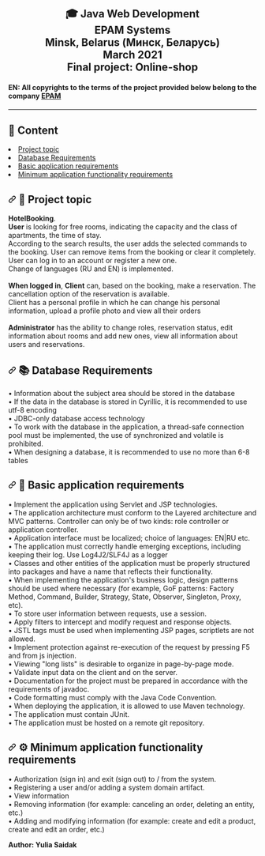 <h2 align="center"> 🎓 Java Web Development<br/>EPAM Systems<br/>Minsk, Belarus (Минск, Беларусь)<br/>March 2021<br/>Final project: Online-shop</h2>

<h4> EN: All copyrights to the terms of the project provided below belong to the company 
<a href="https://www.epam.com/" rel="nofollow">EPAM</a></br>
</h4>
<hr align="center">

<h2> 
📑 Content
</h2>
<li><a href="#project-topic">Project topic</a></li>
<li><a href="#db-requirements">Database Requirements</a></li>
<li><a href="#basic-application-requirements">Basic application requirements</a></li>
<li><a href="#min-application-functionality-requirements">Minimum application functionality requirements</a></li>

<h2> 
<a id="user-content-project-topic" class="anchor" aria-hidden="true" href="#project-topic">
<svg class="octicon octicon-link" viewBox="0 0 16 16" version="1.1" width="16" height="16" aria-hidden="true">
<path fill-rule="evenodd" d="M7.775 3.275a.75.75 0 001.06 1.06l1.25-1.25a2 2 0 112.83 2.83l-2.5 2.5a2 2 0 01-2.83 0 .75.75 0 00-1.06 1.06 3.5 3.5 0 004.95 0l2.5-2.5a3.5 3.5 0 00-4.95-4.95l-1.25 1.25zm-4.69 9.64a2 2 0 010-2.83l2.5-2.5a2 2 0 012.83 0 .75.75 0 001.06-1.06 3.5 3.5 0 00-4.95 0l-2.5 2.5a3.5 3.5 0 004.95 4.95l1.25-1.25a.75.75 0 00-1.06-1.06l-1.25 1.25a2 2 0 01-2.83 0z"></path>
</svg></a>
🛒 Project topic
</h2>
<p>
<strong>HotelBooking</strong>. <br>
<strong>User</strong> is looking for free rooms, indicating the capacity and the class of apartments, the time of stay.<br> According to the search results, the user adds the selected commands to the booking. User can remove items from the booking or clear it completely. User can log in to an account or register a new one. <br>
Change of languages ​​(RU and EN) is implemented.
<br><br>
<strong>When logged in</strong>, <strong>Client</strong> can, based on the booking, make a reservation. The cancellation option of the reservation is available.<br>
Client has a personal profile in which he can change his personal information, upload a profile photo and view all their orders
<br><br>
<strong>Administrator</strong> has the ability to change roles, reservation status, edit information about rooms and add new ones, view all information about users and reservations.
</p>

<h2> 
<a id="user-content-db-requirements" class="anchor" aria-hidden="true" href="#db-requirements">
<svg class="octicon octicon-link" viewBox="0 0 16 16" version="1.1" width="16" height="16" aria-hidden="true">
<path fill-rule="evenodd" d="M7.775 3.275a.75.75 0 001.06 1.06l1.25-1.25a2 2 0 112.83 2.83l-2.5 2.5a2 2 0 01-2.83 0 .75.75 0 00-1.06 1.06 3.5 3.5 0 004.95 0l2.5-2.5a3.5 3.5 0 00-4.95-4.95l-1.25 1.25zm-4.69 9.64a2 2 0 010-2.83l2.5-2.5a2 2 0 012.83 0 .75.75 0 001.06-1.06 3.5 3.5 0 00-4.95 0l-2.5 2.5a3.5 3.5 0 004.95 4.95l1.25-1.25a.75.75 0 00-1.06-1.06l-1.25 1.25a2 2 0 01-2.83 0z"></path>
</svg></a>
📚 Database Requirements
</h2>
<p>
• Information about the subject area should be stored in the database<br>
• If the data in the database is stored in Cyrillic, it is recommended to use utf-8 encoding<br>
• JDBC-only database access technology<br>
• To work with the database in the application, a thread-safe connection pool must be implemented, the use of synchronized and volatile is prohibited.<br>
• When designing a database, it is recommended to use no more than 6-8 tables<br>
</p>

<h2> 
<a id="user-content-basic-application-requirements" class="anchor" aria-hidden="true" href="#basic-application-requirements">
<svg class="octicon octicon-link" viewBox="0 0 16 16" version="1.1" width="16" height="16" aria-hidden="true">
<path fill-rule="evenodd" d="M7.775 3.275a.75.75 0 001.06 1.06l1.25-1.25a2 2 0 112.83 2.83l-2.5 2.5a2 2 0 01-2.83 0 .75.75 0 00-1.06 1.06 3.5 3.5 0 004.95 0l2.5-2.5a3.5 3.5 0 00-4.95-4.95l-1.25 1.25zm-4.69 9.64a2 2 0 010-2.83l2.5-2.5a2 2 0 012.83 0 .75.75 0 001.06-1.06 3.5 3.5 0 00-4.95 0l-2.5 2.5a3.5 3.5 0 004.95 4.95l1.25-1.25a.75.75 0 00-1.06-1.06l-1.25 1.25a2 2 0 01-2.83 0z"></path>
</svg></a>
🗿 Basic application requirements
</h2>
<p>
• Implement the application using Servlet and JSP technologies.<br>
• The application architecture must conform to the Layered architecture and MVC patterns. Controller can only be of two kinds: role controller or application controller.<br>
• Application interface must be localized; choice of languages: EN|RU etc.<br>
• The application must correctly handle emerging exceptions, including keeping their log. Use Log4J2/SLF4J as a logger<br>
• Classes and other entities of the application must be properly structured into packages and have a name that reflects their functionality.<br>
• When implementing the application's business logic, design patterns should be used where necessary (for example, GoF patterns: Factory Method, Command, Builder, Strategy, State, Observer, Singleton, Proxy, etc).<br>
• To store user information between requests, use a session.<br>
• Apply filters to intercept and modify request and response objects.<br>
• JSTL tags must be used when implementing JSP pages, scriptlets are not allowed.<br>
• Implement protection against re-execution of the request by pressing F5 and from js injection.<br>
• Viewing "long lists" is desirable to organize in page-by-page mode.<br>
• Validate input data on the client and on the server.<br>
• Documentation for the project must be prepared in accordance with the requirements of javadoc.<br>
• Code formatting must comply with the Java Code Convention.<br>
• When deploying the application, it is allowed to use Maven technology.<br>
• The application must contain JUnit.<br>
• The application must be hosted on a remote git repository.<br>
</p>

<h2> 
<a id="user-content-min-application-functionality-requirements" class="anchor" aria-hidden="true" href="#min-application-functionality-requirements">
<svg class="octicon octicon-link" viewBox="0 0 16 16" version="1.1" width="16" height="16" aria-hidden="true">
<path fill-rule="evenodd" d="M7.775 3.275a.75.75 0 001.06 1.06l1.25-1.25a2 2 0 112.83 2.83l-2.5 2.5a2 2 0 01-2.83 0 .75.75 0 00-1.06 1.06 3.5 3.5 0 004.95 0l2.5-2.5a3.5 3.5 0 00-4.95-4.95l-1.25 1.25zm-4.69 9.64a2 2 0 010-2.83l2.5-2.5a2 2 0 012.83 0 .75.75 0 001.06-1.06 3.5 3.5 0 00-4.95 0l-2.5 2.5a3.5 3.5 0 004.95 4.95l1.25-1.25a.75.75 0 00-1.06-1.06l-1.25 1.25a2 2 0 01-2.83 0z"></path>
</svg></a>
⚙ Minimum application functionality requirements 
</h2>
<p>
• Authorization (sign in) and exit (sign out) to / from the system.<br>
• Registering a user and/or adding a system domain artifact.<br>
• View information<br>
• Removing information (for example: canceling an order, deleting an entity, etc.)<br>
• Adding and modifying information (for example: create and edit a product, create and edit an order, etc.)<br>
</p>
<strong>Author: Yulia Saidak</strong>